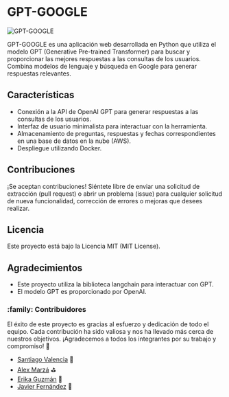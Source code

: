 # GPT-GOOGLE

![GPT-GOOGLE](https://th.bing.com/th/id/OIP.COQqivlu9yIZREJns-BgGwAAAA?pid=ImgDet&rs=1)

GPT-GOOGLE es una aplicación web desarrollada en Python que utiliza el modelo GPT (Generative Pre-trained Transformer) para buscar y proporcionar las mejores respuestas a las consultas de los usuarios. Combina modelos de lenguaje y búsqueda en Google para generar respuestas relevantes.

## Características

- Conexión a la API de OpenAI GPT para generar respuestas a las consultas de los usuarios.
- Interfaz de usuario minimalista para interactuar con la herramienta.
- Almacenamiento de preguntas, respuestas y fechas correspondientes en una base de datos en la nube (AWS).
- Despliegue utilizando Docker.

## Contribuciones

¡Se aceptan contribuciones! Siéntete libre de enviar una solicitud de extracción (pull request) o abrir un problema (issue) para cualquier solicitud de nueva funcionalidad, corrección de errores o mejoras que desees realizar.

## Licencia

Este proyecto está bajo la Licencia MIT (MIT License).

## Agradecimientos

- Este proyecto utiliza la biblioteca langchain para interactuar con GPT.
- El modelo GPT es proporcionado por OpenAI.

<h3 id="Contribuidores"> :family: Contribuidores</h3>

El éxito de este proyecto es gracias al esfuerzo y dedicación de todo el equipo. Cada contribución ha sido valiosa y nos ha llevado más cerca de nuestros objetivos. ¡Agradecemos a todos los integrantes por su trabajo y compromiso! :rocket:


-   [Santiago Valencia](https://github.com/Kuja182) :nose:
-   [Alex Marzá](https://github.com/AlexCapis) :golf:
-   [Erika Guzmán](https://github.com/Erikahenriquez78) :crystal_ball:
-   [Javier Fernández](https://github.com/jaferdy) :beer:

